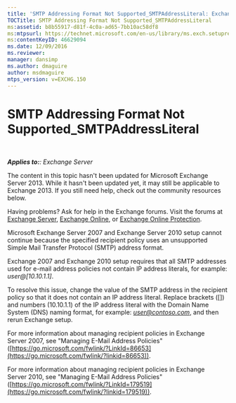 ```yaml
---
title: 'SMTP Addressing Format Not Supported_SMTPAddressLiteral: Exchange 2013 Help'
TOCTitle: SMTP Addressing Format Not Supported_SMTPAddressLiteral
ms:assetid: b8b55917-d81f-4c0a-ad65-7bb10ac58df8
ms:mtpsurl: https://technet.microsoft.com/en-us/library/ms.exch.setupreadiness.smtpaddressliteral(v=EXCHG.150)
ms:contentKeyID: 46629094
ms.date: 12/09/2016
ms.reviewer: 
manager: dansimp
ms.author: dmaguire
author: msdmaguire
mtps_version: v=EXCHG.150
---
```


# SMTP Addressing Format Not Supported\_SMTPAddressLiteral

 

_**Applies to:**: Exchange Server_

The content in this topic hasn't been updated for Microsoft Exchange Server 2013. While it hasn't been updated yet, it may still be applicable to Exchange 2013. If you still need help, check out the community resources below.

Having problems? Ask for help in the Exchange forums. Visit the forums at [Exchange Server](https://go.microsoft.com/fwlink/p/?linkid=60612), [Exchange Online](https://go.microsoft.com/fwlink/p/?linkid=267542), or [Exchange Online Protection](https://go.microsoft.com/fwlink/p/?linkid=285351).

Microsoft Exchange Server 2007 and Exchange Server 2010 setup cannot continue because the specified recipient policy uses an unsupported Simple Mail Transfer Protocol (SMTP) address format.

Exchange 2007 and Exchange 2010 setup requires that all SMTP addresses used for e-mail address policies not contain IP address literals, for example: *user@\[10.10.1.1\]*.

To resolve this issue, change the value of the SMTP address in the recipient policy so that it does not contain an IP address literal. Replace brackets (\[\]) and numbers (10.10.1.1) of the IP address literal with the Domain Name System (DNS) naming format, for example: *user@contoso.com*, and then rerun Exchange setup.

For more information about managing recipient policies in Exchange Server 2007, see "Managing E-Mail Address Policies" ([https://go.microsoft.com/fwlink/?LinkId=86653](https://go.microsoft.com/fwlink/?linkid=86653)).

For more information about managing recipient policies in Exchange Server 2010, see "Managing E-Mail Address Policies" ([https://go.microsoft.com/fwlink/?LinkId=179519](https://go.microsoft.com/fwlink/?linkid=179519)).
